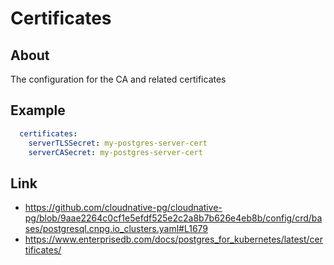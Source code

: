 # Certificates

## About
The configuration for the CA and related certificates

## Example
```yaml
  certificates:
    serverTLSSecret: my-postgres-server-cert
    serverCASecret: my-postgres-server-cert
```

## Link
- https://github.com/cloudnative-pg/cloudnative-pg/blob/9aae2264c0cf1e5efdf525e2c2a8b7b626e4eb8b/config/crd/bases/postgresql.cnpg.io_clusters.yaml#L1679
- https://www.enterprisedb.com/docs/postgres_for_kubernetes/latest/certificates/
